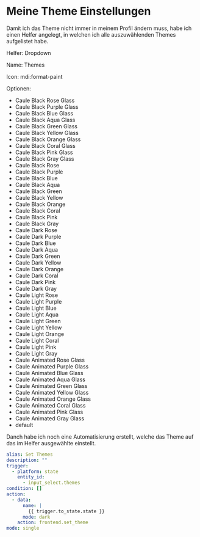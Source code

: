 # Meine Theme Einstellungen

Damit ich das Theme nicht immer in meinem Profil ändern muss, habe ich einen Helfer angelegt, in welchen ich alle auszuwählenden Themes aufgelistet habe.

Helfer: Dropdown

Name: Themes

Icon: mdi:format-paint

Optionen:


- Caule Black Rose Glass
- Caule Black Purple Glass
- Caule Black Blue Glass
- Caule Black Aqua Glass
- Caule Black Green Glass
- Caule Black Yellow Glass
- Caule Black Orange Glass
- Caule Black Coral Glass
- Caule Black Pink Glass
- Caule Black Gray Glass
- Caule Black Rose
- Caule Black Purple
- Caule Black Blue
- Caule Black Aqua
- Caule Black Green
- Caule Black Yellow
- Caule Black Orange
- Caule Black Coral
- Caule Black Pink
- Caule Black Gray
- Caule Dark Rose
- Caule Dark Purple
- Caule Dark Blue
- Caule Dark Aqua
- Caule Dark Green
- Caule Dark Yellow
- Caule Dark Orange
- Caule Dark Coral
- Caule Dark Pink
- Caule Dark Gray
- Caule Light Rose
- Caule Light Purple
- Caule Light Blue
- Caule Light Aqua
- Caule Light Green
- Caule Light Yellow
- Caule Light Orange
- Caule Light Coral
- Caule Light Pink
- Caule Light Gray
- Caule Animated Rose Glass
- Caule Animated Purple Glass
- Caule Animated Blue Glass
- Caule Animated Aqua Glass
- Caule Animated Green Glass
- Caule Animated Yellow Glass
- Caule Animated Orange Glass
- Caule Animated Coral Glass
- Caule Animated Pink Glass
- Caule Animated Gray Glass
- default


Danch habe ich noch eine Automatisierung erstellt, welche das Theme auf das im Helfer ausgewählte einstellt.

```yaml
alias: Set Themes
description: ""
trigger:
  - platform: state
    entity_id:
      - input_select.themes
condition: []
action:
  - data:
      name: |
        {{ trigger.to_state.state }}
      mode: dark
    action: frontend.set_theme
mode: single
```


